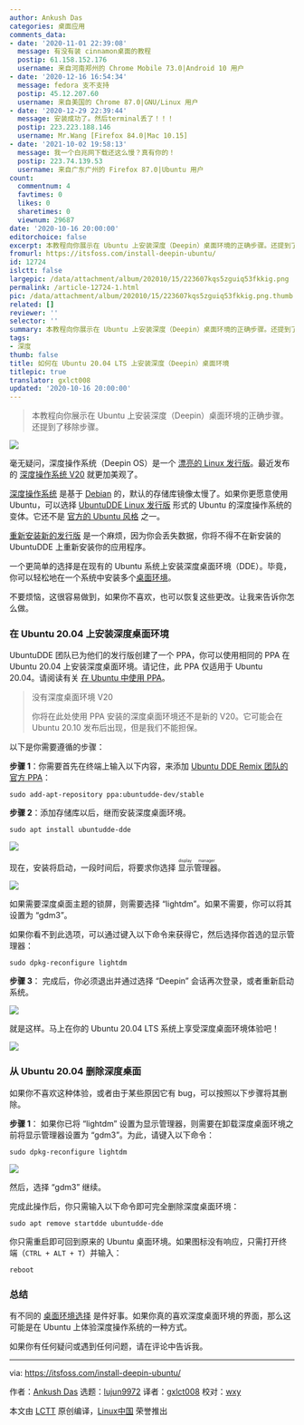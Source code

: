 ```yaml
---
author: Ankush Das
categories: 桌面应用
comments_data:
- date: '2020-11-01 22:39:08'
  message: 有没有装 cinnamon桌面的教程
  postip: 61.158.152.176
  username: 来自河南郑州的 Chrome Mobile 73.0|Android 10 用户
- date: '2020-12-16 16:54:34'
  message: fedora 支不支持
  postip: 45.12.207.60
  username: 来自美国的 Chrome 87.0|GNU/Linux 用户
- date: '2020-12-29 22:39:44'
  message: 安装成功了。然后terminal丢了！！！
  postip: 223.223.188.146
  username: Mr.Wang [Firefox 84.0|Mac 10.15]
- date: '2021-10-02 19:58:13'
  message: 我一个白兆网下载还这么慢？真有你的！
  postip: 223.74.139.53
  username: 来自广东广州的 Firefox 87.0|Ubuntu 用户
count:
  commentnum: 4
  favtimes: 0
  likes: 0
  sharetimes: 0
  viewnum: 29687
date: '2020-10-16 20:00:00'
editorchoice: false
excerpt: 本教程向你展示在 Ubuntu 上安装深度（Deepin）桌面环境的正确步骤。还提到了移除步骤。
fromurl: https://itsfoss.com/install-deepin-ubuntu/
id: 12724
islctt: false
largepic: /data/attachment/album/202010/15/223607kqs5zguiq53fkkig.png
permalink: /article-12724-1.html
pic: /data/attachment/album/202010/15/223607kqs5zguiq53fkkig.png.thumb.jpg
related: []
reviewer: ''
selector: ''
summary: 本教程向你展示在 Ubuntu 上安装深度（Deepin）桌面环境的正确步骤。还提到了移除步骤。
tags:
- 深度
thumb: false
title: 如何在 Ubuntu 20.04 LTS 上安装深度（Deepin）桌面环境
titlepic: true
translator: gxlct008
updated: '2020-10-16 20:00:00'
---
```



> 
> 本教程向你展示在 Ubuntu 上安装深度（Deepin）桌面环境的正确步骤。还提到了移除步骤。
> 
> 
> 


![](/data/attachment/album/202010/15/223607kqs5zguiq53fkkig.png)


毫无疑问，深度操作系统（Deepin OS）是一个 [漂亮的 Linux 发行版](https://itsfoss.com/beautiful-linux-distributions/)。最近发布的 [深度操作系统 V20](https://itsfoss.com/deepin-20-review/) 就更加美观了。


[深度操作系统](https://www.deepin.org/en/) 是基于 [Debian](https://www.debian.org/) 的，默认的存储库镜像太慢了。如果你更愿意使用 Ubuntu，可以选择 [UbuntuDDE Linux 发行版](https://itsfoss.com/ubuntudde/) 形式的 Ubuntu 的深度操作系统的变体。它还不是 [官方的 Ubuntu 风格](https://itsfoss.com/which-ubuntu-install/) 之一。


[重新安装新的发行版](https://itsfoss.com/reinstall-ubuntu/) 是一个麻烦，因为你会丢失数据，你将不得不在新安装的 UbuntuDDE 上重新安装你的应用程序。


一个更简单的选择是在现有的 Ubuntu 系统上安装深度桌面环境（DDE）。毕竟，你可以轻松地在一个系统中安装多个[桌面环境](https://itsfoss.com/what-is-desktop-environment/)。


不要烦恼，这很容易做到，如果你不喜欢，也可以恢复这些更改。让我来告诉你怎么做。


### 在 Ubuntu 20.04 上安装深度桌面环境


UbuntuDDE 团队已为他们的发行版创建了一个 PPA，你可以使用相同的 PPA 在 Ubuntu 20.04 上安装深度桌面环境。请记住，此 PPA 仅适用于 Ubuntu 20.04。请阅读有关 [在 Ubuntu 中使用 PPA](https://itsfoss.com/ppa-guide/)。



> 
> 没有深度桌面环境 V20
> 
> 
> 你将在此处使用 PPA 安装的深度桌面环境还不是新的 V20。它可能会在 Ubuntu 20.10 发布后出现，但是我们不能担保。
> 
> 
> 


以下是你需要遵循的步骤：


**步骤 1**：你需要首先在终端上输入以下内容，来添加 [Ubuntu DDE Remix 团队的官方 PPA](https://launchpad.net/~ubuntudde-dev/+archive/ubuntu/stable)：



```
sudo add-apt-repository ppa:ubuntudde-dev/stable

```

**步骤 2**：添加存储库以后，继而安装深度桌面环境。



```
sudo apt install ubuntudde-dde

```

![](/data/attachment/album/202010/15/223400skfft6hkztu68c87.png)


现在，安装将启动，一段时间后，将要求你选择<ruby> 显示管理器 <rt>  display manager </rt></ruby>。


![](/data/attachment/album/202010/15/223414d3ncndbzu3zb4cj8.jpg)


如果需要深度桌面主题的锁屏，则需要选择 “lightdm”。如果不需要，你可以将其设置为 “gdm3”。


如果你看不到此选项，可以通过键入以下命令来获得它，然后选择你首选的显示管理器：



```
sudo dpkg-reconfigure lightdm

```

**步骤 3**： 完成后，你必须退出并通过选择 “Deepin” 会话再次登录，或者重新启动系统。


![](/data/attachment/album/202010/15/223433w6tspf8i485ez6i7.jpg)


就是这样。马上在你的 Ubuntu 20.04 LTS 系统上享受深度桌面环境体验吧！


![](/data/attachment/album/202010/15/223449iykwyp6k561lx5bk.png)


### 从 Ubuntu 20.04 删除深度桌面


如果你不喜欢这种体验，或者由于某些原因它有 bug，可以按照以下步骤将其删除。


**步骤 1**： 如果你已将 “lightdm” 设置为显示管理器，则需要在卸载深度桌面环境之前将显示管理器设置为 “gdm3”。为此，请键入以下命令：



```
sudo dpkg-reconfigure lightdm

```

![](/data/attachment/album/202010/15/223414d3ncndbzu3zb4cj8.jpg)


然后，选择 “gdm3” 继续。


完成此操作后，你只需输入以下命令即可完全删除深度桌面环境：



```
sudo apt remove startdde ubuntudde-dde

```

你只需重启即可回到原来的 Ubuntu 桌面环境。如果图标没有响应，只需打开终端（`CTRL + ALT + T`）并输入：



```
reboot

```

### 总结


有不同的 [桌面环境选择](https://itsfoss.com/best-linux-desktop-environments/) 是件好事。如果你真的喜欢深度桌面环境的界面，那么这可能是在 Ubuntu 上体验深度操作系统的一种方式。


如果你有任何疑问或遇到任何问题，请在评论中告诉我。




---


via: <https://itsfoss.com/install-deepin-ubuntu/>


作者：[Ankush Das](https://itsfoss.com/author/ankush/) 选题：[lujun9972](https://github.com/lujun9972) 译者：[gxlct008](https://github.com/gxlct008) 校对：[wxy](https://github.com/wxy)


本文由 [LCTT](https://github.com/LCTT/TranslateProject) 原创编译，[Linux中国](https://linux.cn/) 荣誉推出